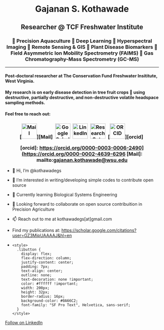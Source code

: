 <h1 align="center">
Gajanan S. Kothawade
</h1>
<h2 align="center">
Researcher  @ TCF Freshwater Institute

</h2>
<h3 align="center">
🌱 Precision Aquaculture 🌱 Deep Learning 🌱 Hyperspectral Imaging 🌱 Remote Sensing & GIS 🌱 Plant Disease Biomarkers 🌱 Field Asymmetric Ion Mobility Spectrometry (FAIMS) 🌱 Gas Chromatography-Mass Spectrometry (GC-MS) 
</h3>

---

#### Post-doctoral researcher at The Conservation Fund Freshwater Insititute, West Virginia. 
#### My research is on early disease detection in tree fruit crops 🌱 using destructive, partially destructive, and non-destructive volatile headspace sampling methods.

#### Feel free to reach out: 

<h3 align="center">


[<img src="https://edent.github.io/SuperTinyIcons/images/svg/outlook.svg" width="50" title="Mail" />][Mail]&nbsp;
[<img src="https://edent.github.io/SuperTinyIcons/images/svg/google_scholar.svg" width="50" title="Google Scholar" />][Google Scholar]&nbsp;
[<img src="https://edent.github.io/SuperTinyIcons/images/svg/linkedin.svg" width="50" title="LinkedIn" />][LinkedIn]&nbsp;
[<img src="https://edent.github.io/SuperTinyIcons/images/svg/researchgate.svg" width="50" title="ResearchGate" />][ResearchGate]&nbsp;
[<img src="https://edent.github.io/SuperTinyIcons/images/svg/orcid.svg" width="50" title="ORCID" />][orcid]&nbsp;

[Google Scholar]: https://scholar.google.com/citations?user=GZ3MipUAAAAJ&hl=en
[LinkedIn]: https://www.linkedin.com/in/gajanan-kothawade-b94b8291/
[ResearchGate]: https://www.researchgate.net/profile/Gajanan-Kothawade-2
[orcid]: https://orcid.org/0000-0003-0006-2490](https://orcid.org/0000-0002-4639-6296
[Mail]: mailto:gajanan.kothawade@wsu.edu

</h3>


- 👋 Hi, I’m @kothawadegs
- 👀 I’m interested in writing/developing simple codes to contribute open source
- 🌱 Currently learning Biological Systems Engineering
- 💞️ Looking forward to collaborate on open source contribuition in Precision Agriculture
- 📫 Reach out to me at kothawadegs[at]gmail.com
- Find my publications at: https://scholar.google.com/citations?user=GZ3MipUAAAAJ&hl=en

- 
      <style>
        .libutton {
          display: flex;
          flex-direction: column;
          justify-content: center;
          padding: 7px;
          text-align: center;
          outline: none;
          text-decoration: none !important;
          color: #ffffff !important;
          width: 200px;
          height: 32px;
          border-radius: 16px;
          background-color: #0A66C2;
          font-family: "SF Pro Text", Helvetica, sans-serif;
        }
      </style>
<a class="libutton" href="https://www.linkedin.com/comm/mynetwork/discovery-see-all?usecase=PEOPLE_FOLLOWS&followMember=gajanan-kothawade-b94b8291" target="_blank">Follow on LinkedIn</a>

<!---
kothawadegs/kothawadegs is a ✨ special ✨ repository because its `README.md` (this file) appears on your GitHub profile.
You can click the Preview link to take a look at your changes.
--->
